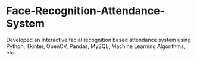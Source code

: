 # Face-Recognition-Attendance-System
Developed an Interactive facial recognition based attendance system using Python, Tkinter, OpenCV, Pandas, MySQL, Machine Learning Algorithms, etc.
